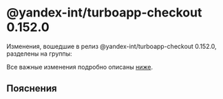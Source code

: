# @yandex-int/turboapp-checkout 0.152.0

<!-- ЧЕЛОВЕЧЕСКОЕ ВСТУПЛЕНИЕ -->

Изменения, вошедшие в релиз @yandex-int/turboapp-checkout 0.152.0, разделены на группы:

Все важные изменения подробно описаны [ниже](#Пояснения).

## Пояснения

